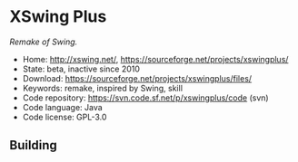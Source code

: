 # XSwing Plus

_Remake of Swing._

- Home: http://xswing.net/, https://sourceforge.net/projects/xswingplus/
- State: beta, inactive since 2010
- Download: https://sourceforge.net/projects/xswingplus/files/
- Keywords: remake, inspired by Swing, skill
- Code repository: https://svn.code.sf.net/p/xswingplus/code (svn)
- Code language: Java
- Code license: GPL-3.0

## Building
